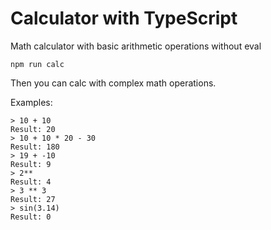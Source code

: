 # Calculator with TypeScript

Math calculator with basic arithmetic operations without eval

```npm run calc```

Then you can calc with complex math operations.

Examples:

```
> 10 + 10
Result: 20
> 10 + 10 * 20 - 30
Result: 180
> 19 + -10
Result: 9
> 2**
Result: 4
> 3 ** 3
Result: 27
> sin(3.14)
Result: 0
```

